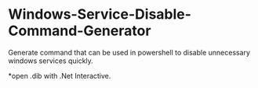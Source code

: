 # Windows-Service-Disable-Command-Generator
Generate command that can be used in powershell to disable unnecessary windows services quickly.
  
*open .dib with .Net Interactive.  
